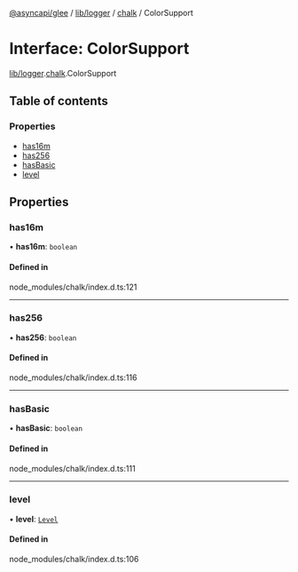 [@asyncapi/glee](../README.md) / [lib/logger](../modules/lib_logger.md) / [chalk](../modules/lib_logger.chalk.md) / ColorSupport

# Interface: ColorSupport

[lib/logger](../modules/lib_logger.md).[chalk](../modules/lib_logger.chalk.md).ColorSupport

## Table of contents

### Properties

- [has16m](lib_logger.chalk.ColorSupport.md#has16m)
- [has256](lib_logger.chalk.ColorSupport.md#has256)
- [hasBasic](lib_logger.chalk.ColorSupport.md#hasbasic)
- [level](lib_logger.chalk.ColorSupport.md#level)

## Properties

### has16m

• **has16m**: `boolean`

#### Defined in

node_modules/chalk/index.d.ts:121

___

### has256

• **has256**: `boolean`

#### Defined in

node_modules/chalk/index.d.ts:116

___

### hasBasic

• **hasBasic**: `boolean`

#### Defined in

node_modules/chalk/index.d.ts:111

___

### level

• **level**: [`Level`](../modules/lib_logger.chalk.md#level)

#### Defined in

node_modules/chalk/index.d.ts:106
